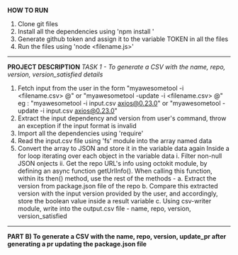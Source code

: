 ****HOW TO RUN****
  1. Clone git files
  2. Install all the dependencies using 'npm install <dependency-name>'
  3. Generate github token and assign it to the variable TOKEN in all the files
  4. Run the files using 'node <filename.js>'
  
  --------------------------

**PROJECT DESCRIPTION**
  _TASK 1 -  To generate a CSV with the name, repo, version, version_satisfied details_
  1. Fetch input from the user in the form "myawesometool -i <filename.csv> <dependency-name>@<version>" or "myawesometool -update -i <filename.csv> <dependency-name>@<version>"
      eg : "myawesometool -i input.csv axios@0.23.0" or "myawesometool -update -i input.csv axios@0.23.0"
  2. Extract the input dependency and version from user's command, throw an exception if the input format is invalid
  3. Import all the dependencies using 'require'
  4. Read the input.csv file using 'fs' module into the array named data
  5. Convert the array to JSON and store it in the variable data again
  Inside a for loop iterating over each object in the variable data
    i.  Filter non-null JSON onjects
    ii. Get the repo URL's info using octokit module, by defining an async function getUrlInfo(). When calling this function, within its then() method, use the rest of the methods - 
      a. Extract the version from package.json file of the repo
      b. Compare this extracted version with the input version provided by the user, and accordingly, store the boolean value inside a result variable 
      c. Using csv-writer module, write into the output.csv file - name, repo, version, version_satisfied
     
  -------------------------
      
**PART B) To generate a CSV with the name, repo, version, update_pr after generating a pr updating the package.json file**
    
  
 



